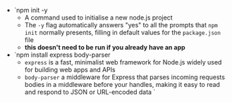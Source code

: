 - `npm init -y
	- A command used to initialise a new node.js project
	- The `-y` flag automatically answers "yes" to all the prompts that `npm init` normally presents, filling in default values for the `package.json` file 
	- **this doesn't need to be run if you already have an app**
- `npm install express body-parser
	- `express` is a fast, minimalist web framework for Node.js widely used for building web apps and APIs
	- `body-parser` a middleware for Express that parses incoming requests bodies in a middleware before your handles, making it easy to read and respond to JSON or URL-encoded data 
`